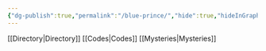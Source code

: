 ```yaml
---
{"dg-publish":true,"permalink":"/blue-prince/","hide":true,"hideInGraph":true,"tags":["Hide","gardenEntry"],"updated":"2025-04-12T16:02:33.163+01:00"}
---
```



[[Directory\|Directory]]
[[Codes\|Codes]]
[[Mysteries\|Mysteries]]
